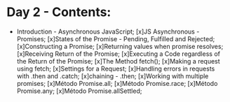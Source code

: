 # Day 2 - Contents: 

* Introduction - Asynchronous JavaScript; 
[x]JS Asynchronous - Promises; 
[x]States of the Promise - Pending, Fulfilled and Rejected; 
[x]Constructing a Promise; 
[x]Returning values when promise resolves; 
[x]Receiving Return of the Promise; 
[x]Executing a Code regardless of the Return of the Promise; 
[x]The Method fetch(); 
[x]Making a request using fetch; 
[x]Settings for a Request; 
[x]Handling errors in requests with .then and .catch; 
[x]chaining - .then; 
[x]Working with multiple promises; 
[x]Método Promise.all; 
[x]Método Promise.race; 
[x]Método Promise.any; 
[x]Método Promise.allSettled; 
